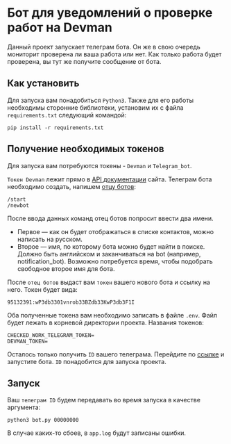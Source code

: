 # Бот для уведомлений о проверке работ на Devman
Данный проект запускает телеграм бота. Он же в свою очередь мониторит проверена ли ваша работа или нет. Как только работа будет проверена, вы тут же получите сообщение от бота.

## Как установить
Для запуска вам понадобиться `Python3`. Также для его работы необходимы сторонние библиотеки, установим их с файла `requirements.txt` следующий командой:
```
pip install -r requirements.txt 
```
## Получение необходимых токенов
Для запуска вам потребуются токены - `Devman` и `Telegram_bot`.

`Токен Devman` лежит прямо в [API документации](https://dvmn.org/api/docs/) сайта.
Телеграм бота необходимо создать, напишем [отцу ботов](https://telegram.me/BotFather):
```
/start
/newbot
```
После ввода данных команд отец ботов попросит ввести два имени. 
* Первое — как он будет отображаться в списке контактов, можно написать на русском.
* Второе — имя, по которому бота можно будет найти в поиске. Должно быть английском и заканчиваться на bot (например, notification_bot). Возможно потребуется время, чтобы подобрать свободное второе имя для бота.

После `отец ботов` выдаст вам `токен` вашего нового бота и ссылку на него.
Токен будет вида:
```
95132391:wP3db3301vnrob33BZdb33KwP3db3F1I
```
Оба полученные токена вам необходимо записать в файле `.env`. Файл будет лежать в корневой директории проекта. Названия токенов:
```
CHECKED_WORK_TELEGRAM_TOKEN=
DEVMAN_TOKEN=
```
Осталось только получить `ID` вашего телеграма. Перейдите по [ссылке](https://telegram.me/userinfobot) и запустите бота. `ID` понадобится для запуска проекта. 

## Запуск
Ваш `телеграм ID` будем передавать во время запуска в качестве аргумента:
```
python3 bot.py 00000000
```
В случае каких-то сбоев, в `app.log` будут записаны ошибки.
